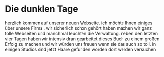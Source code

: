 # Die dunklen Tage

 herzlich kommen auf unserer neuen Webseite. ich möchte Ihnen einiges über unsere Firma . wir sicherlich schon gehört haben machen wir ganz tolle Webseiten und manchmal leuchten die Verwaltung.  neben den letzten vier Tagen haben wir intensiv dran gearbeitet dieses Buch zu einem großen Erfolg zu machen und wir würden uns freuen wenn sie das auch so toll.  in einigen Studios sind jetzt Haare gefunden worden dort werden versuchen